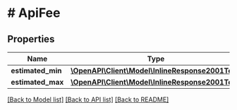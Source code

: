 # # ApiFee

## Properties

Name | Type | Description | Notes
------------ | ------------- | ------------- | -------------
**estimated_min** | [**\OpenAPI\Client\Model\InlineResponse2001Total**](InlineResponse2001Total.md) |  | 
**estimated_max** | [**\OpenAPI\Client\Model\InlineResponse2001Total**](InlineResponse2001Total.md) |  | 

[[Back to Model list]](../../README.md#documentation-for-models) [[Back to API list]](../../README.md#documentation-for-api-endpoints) [[Back to README]](../../README.md)


